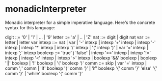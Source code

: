 # monadicInterpreter


Monadic interpreter for a simple imperative language.
Here's the concrete syntax for this language:
 
 
digit ::= '0' | '1' | ... | '9'
letter ::= 'a' | .. | 'Z'
nat ::= digit | digit nat
var ::= letter | letter var
intexp ::= nat
		| var
		| '-' intexp
		| intexp '+' intexp
		| intexp '-' intexp
		| intexp '*' intexp
		| intexp '/' intexp
		| '(' intexp ')'
		| var '=' intexp
		| intexp ';' intexp
boolexp ::= 'true' j 'false'
		| intexp '==' intexp
		| intexp '!=' intexp
		| intexp '<' intexp
		| intexp '>' intexp
		| boolexp '&&' boolexp
		| boolexp '||' boolexp
		| '!' boolexp
		| '(' boolexp ')'
comm ::= skip
		| var '=' intexp
		| comm ';' comm
		| 'if' boolexp '{' comm '}'
		| 'if' boolexp '{' comm '}' 'else' '{' comm '}'
		| 'while' boolexp '{' comm '}'
